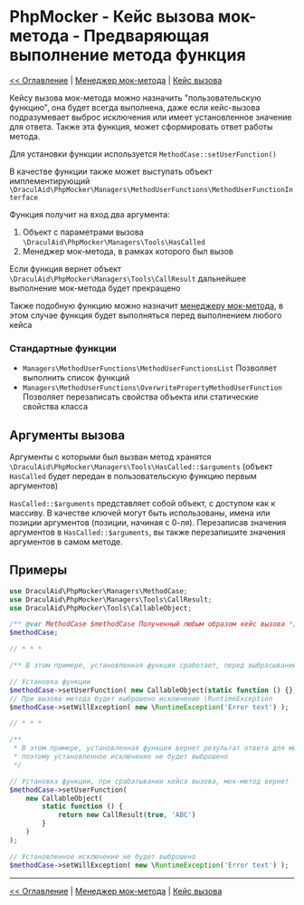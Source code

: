 # PhpMocker - Кейс вызова мок-метода - Предваряющая выполнение метода функция
[<< Оглавление](../README.md) | [Менеджер мок-метода](../manager-method/README.md) | [Кейс вызова](README.md)

Кейсу вызова мок-метода можно назначить "пользовательскую функцию", она будет всегда выполнена, даже если кейс-вызова подразумевает
выброс исключения или имеет установленное значение для ответа. Также эта функция, может сформировать ответ работы метода.

Для установки функции используется `MethodCase::setUserFunction()`

В качестве функции также может выступать объект имплементирующий `\DraculAid\PhpMocker\Managers\MethodUserFunctions\MethodUserFunctionInterface`

Функция получит на вход два аргумента:
1) Объект с параметрами вызова `\DraculAid\PhpMocker\Managers\Tools\HasCalled`
2) Менеджер мок-метода, в рамках которого был вызов

Если функция вернет объект `\DraculAid\PhpMocker\Managers\Tools\CallResult` дальнейшее выполнение мок-метода будет прекращено

Также подобную функцию можно назначит [менеджеру мок-метода](../manager-method/user-function.md), в этом случае функция будет
выполняться перед выполнением любого кейса

### Стандартные функции

* `Managers\MethodUserFunctions\MethodUserFunctionsList` Позволяет выполнить список функций
* `Managers\MethodUserFunctions\OverwritePropertyMethodUserFunction` Позволяет перезаписать свойства объекта или статические свойства класса

## Аргументы вызова

Аргументы с которыми был вызван метод хранятся `\DraculAid\PhpMocker\Managers\Tools\HasCalled::$arguments` (объект `HasCalled`
будет передан в пользовательскую функцию первым аргументов)

`HasCalled::$arguments` представляет собой объект, с доступом как к массиву. В качестве ключей могут быть использованы,
имена или позиции аргументов (позиции, начиная с 0-ля). Перезаписав значения аргументов в `HasCalled::$arguments`, вы также
перезапишите значения аргументов в самом методе.

## Примеры

```php
use DraculAid\PhpMocker\Managers\MethodCase;
use DraculAid\PhpMocker\Managers\Tools\CallResult;
use DraculAid\PhpMocker\Tools\CallableObject;

/** @var MethodCase $methodCase Полученный любым образом кейс вызова */
$methodCase;

// * * *

/** В этом примере, установленная функция сработает, перед выбрасыванием исключения */

// Установка функции
$methodCase->setUserFunction( new CallableObject(static function () {}));
// При вызове метода будет выброшено исключение \RuntimeException
$methodCase->setWillException( new \RuntimeException('Error text') );

// * * *

/**
 * В этом примере, установленная функция вернет результат ответа для мок-метода,
 * поэтому установленное исключение не будет выброшено 
 */

// Установка функции, при срабатывании кейса вызова, мок-метод вернет 'ABC'
$methodCase->setUserFunction(
    new CallableObject(
        static function () {
            return new CallResult(true, 'ABC')
        }
    )
);

// Установленное исключение не будет выброшено
$methodCase->setWillException( new \RuntimeException('Error text') );
```

---

[<< Оглавление](../README.md) | [Менеджер мок-метода](../manager-method/README.md) | [Кейс вызова](README.md)
